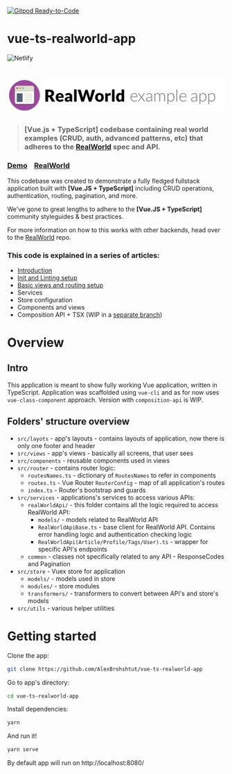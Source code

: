 [![Gitpod Ready-to-Code](https://img.shields.io/badge/Gitpod-Ready--to--Code-blue?logo=gitpod)](https://gitpod.io/#https://github.com/AlexBrohshtut/vue-ts-realworld-app) 

# vue-ts-realworld-app

![Netlify](https://img.shields.io/netlify/7c1bfa89-1389-44ed-b77d-55659ef2d317)

# ![RealWorld Example App](logo.png)

> ### [Vue.js + TypeScript] codebase containing real world examples (CRUD, auth, advanced patterns, etc) that adheres to the [RealWorld](https://github.com/gothinkster/realworld) spec and API.

### [Demo](https://vue-ts-realworld-app.netlify.com/)&nbsp;&nbsp;&nbsp;&nbsp;[RealWorld](https://github.com/gothinkster/realworld)

This codebase was created to demonstrate a fully fledged fullstack application built with **[Vue.JS + TypeScript]** including CRUD operations, authentication, routing, pagination, and more.

We've gone to great lengths to adhere to the **[Vue.JS + TypeScript]** community styleguides & best practices.

For more information on how to this works with other backends, head over to the [RealWorld](https://github.com/gothinkster/realworld) repo.

### This code is explained in a series of articles:

- [Introduction](https://medium.com/p/cb89982c444)
- [Init and Linting setup](https://medium.com/p/74a1788340ac)
- [Basic views and routing setup](https://medium.com/p/496931f753fb)
- Services
- Store configuration
- Components and views
- Composition API + TSX (WIP in a [separate branch](https://github.com/AlexBrohshtut/vue-ts-realworld-app/tree/composition-api-tsx))

# Overview

## Intro

This application is meant to show fully working Vue application, written in TypeScript.
Application was scaffolded using `vue-cli` and as for now uses `vue-class-component` approach. Version with `composition-api` is WIP.

## Folders' structure overview

- `src/layots` - app's layouts - contains layouts of application, now there is only one footer and header
- `src/views` - app's views - basically all screens, that user sees
- `src/components` - reusable components used in views
- `src/router` - contains router logic:
  - `routesNames.ts` - dictionary of `RoutesNames` to refer in components
  - `routes.ts` - Vue Router `RouterConfig` - map of all application's routes
  - `index.ts` - Router's bootstrap and guards
- `src/services` - applications's services to access various APIs:
  - `realWorldApi/` - this folder contains all the logic required to access RealWorld API:
    - `models/` - models related to RealWorld API
    - `RealWorldApiBase.ts` - base client for RealWorld API. Contains error handling logic and authentication checking logic
    - `RealWorldApi(Article/Profile/Tags/User).ts` - wrapper for specific API's endpoints
  - `common` - classes not specifically related to any API - ResponseCodes and Pagination
- `src/store` - Vuex store for application
  - `models/` - models used in store
  - `modules/` - store modules
  - `transformers/` - transformers to convert between API's and store's models
- `src/utils` - various helper utilities

# Getting started

Clone the app:

```bash
git clone https://github.com/AlexBrohshtut/vue-ts-realworld-app
```

Go to app's directory:

```bash
cd vue-ts-realworld-app
```

Install dependencies:

```bash
yarn
```

And run it!

```bash
yarn serve
```

By default app will run on http://localhost:8080/
